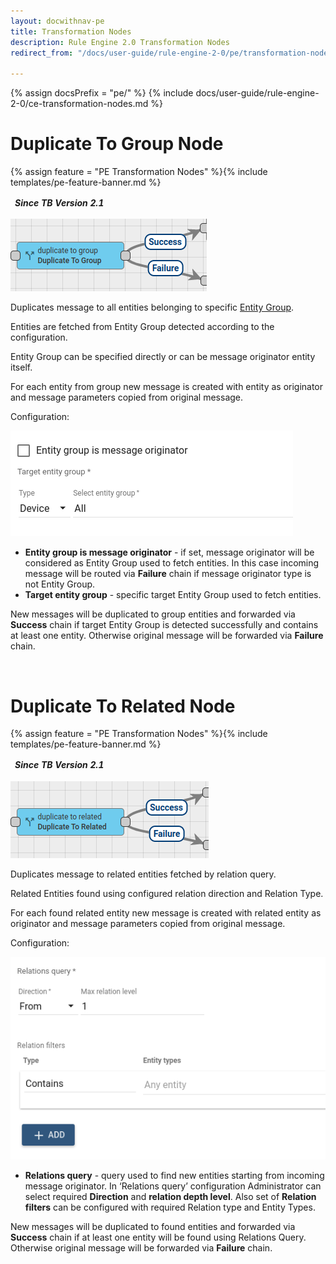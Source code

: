 ```yaml
---
layout: docwithnav-pe
title: Transformation Nodes
description: Rule Engine 2.0 Transformation Nodes
redirect_from: "/docs/user-guide/rule-engine-2-0/pe/transformation-nodes"

---
```


{% assign docsPrefix = "pe/" %}
{% include docs/user-guide/rule-engine-2-0/ce-transformation-nodes.md %}

# Duplicate To Group Node

{% assign feature = "PE Transformation Nodes" %}{% include templates/pe-feature-banner.md %}

<table  style="width:250px;">
   <thead>
     <tr>
	 <td style="text-align: center"><strong><em>Since TB Version 2.1</em></strong></td>
     </tr>
   </thead>
</table> 

![image](/images/user-guide/rule-engine-2-0/pe/nodes/transformation-duplicate-to-group.png)

Duplicates message to all entities belonging to specific [Entity Group](/docs/user-guide/groups/).

Entities are fetched from Entity Group detected according to the configuration.

Entity Group can be specified directly or can be message originator entity itself.

For each entity from group new message is created with entity as originator and message parameters copied from original message.

Configuration:

![image](/images/user-guide/rule-engine-2-0/pe/nodes/transformation-duplicate-to-group-config.png)

- **Entity group is message originator** - if set, message originator will be considered as Entity Group used to fetch entities.
  In this case incoming message will be routed via **Failure** chain if message originator type is not Entity Group.
- **Target entity group** - specific target Entity Group used to fetch entities.

New messages will be duplicated to group entities and forwarded via **Success** chain if target Entity Group is detected successfully and contains at least one entity.
Otherwise original message will be forwarded via **Failure** chain.

<br/>

# Duplicate To Related Node

{% assign feature = "PE Transformation Nodes" %}{% include templates/pe-feature-banner.md %}

<table  style="width:250px;">
   <thead>
     <tr>
	 <td style="text-align: center"><strong><em>Since TB Version 2.1</em></strong></td>
     </tr>
   </thead>
</table> 

![image](/images/user-guide/rule-engine-2-0/pe/nodes/transformation-duplicate-to-related.png)

Duplicates message to related entities fetched by relation query.

Related Entities found using configured relation direction and Relation Type.

For each found related entity new message is created with related entity as originator and message parameters copied from original message.

Configuration:

![image](/images/user-guide/rule-engine-2-0/pe/nodes/transformation-duplicate-to-related-config.png)

- **Relations query** - query used to find new entities starting from incoming message originator.
  In ‘Relations query’ configuration Administrator can select required **Direction** and **relation depth level**. Also set of **Relation filters** can be configured with required Relation type and Entity Types.

New messages will be duplicated to found entities and forwarded via **Success** chain if at least one entity will be found using Relations Query.
Otherwise original message will be forwarded via **Failure** chain.

<br/>
